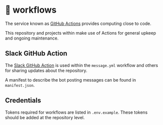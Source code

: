 # 🐙 workflows

The service known as [GitHub Actions][action] provides computing close to code.

This repository and projects within make use of Actions for general upkeep and
ongoing maintenance.

## Slack GitHub Action

The [Slack GitHub Action][slack] is used within the `message.yml` workflow and
others for sharing updates about the repository.

A manifest to describe the bot posting messages can be found in `manifest.json`.

## Credentials

Tokens required for workflows are listed in `.env.example`. These tokens should
be added at the repository level.

[action]: https://github.com/features/actions
[slack]: https://github.com/slackapi/slack-github-action
